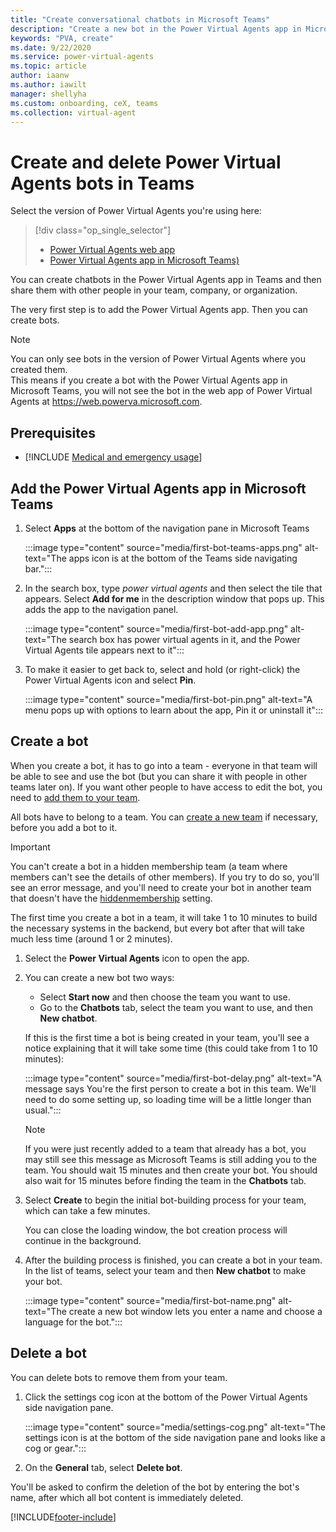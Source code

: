 ```yaml
---
title: "Create conversational chatbots in Microsoft Teams"
description: "Create a new bot in the Power Virtual Agents app in Microsoft Teams."
keywords: "PVA, create"
ms.date: 9/22/2020
ms.service: power-virtual-agents
ms.topic: article
author: iaanw
ms.author: iawilt
manager: shellyha
ms.custom: onboarding, ceX, teams
ms.collection: virtual-agent
---
```


# Create and delete Power Virtual Agents bots in Teams

Select the version of Power Virtual Agents you're using here:

> [!div class="op_single_selector"]
> - [Power Virtual Agents web app](../authoring-first-bot.md)
> - [Power Virtual Agents app in Microsoft Teams)](authoring-first-bot-teams.md)



You can create chatbots in the Power Virtual Agents app in Teams and then share them with other people in your team, company, or organization.

The very first step is to add the Power Virtual Agents app. Then you can create bots.

>[!NOTE]
>You can only see bots in the version of Power Virtual Agents where you created them.  
>This means if you create a bot with the Power Virtual Agents app in Microsoft Teams, you will not see the bot in the web app of Power Virtual Agents at https://web.powerva.microsoft.com.


## Prerequisites

- [!INCLUDE [Medical and emergency usage](includes/pva-usage-limitations-teams.md)]


## Add the Power Virtual Agents app in Microsoft Teams

1. Select **Apps** at the bottom of the navigation pane in Microsoft Teams

    :::image type="content" source="media/first-bot-teams-apps.png" alt-text="The apps icon is at the bottom of the Teams side navigating bar.":::

2. In the search box, type *power virtual agents* and then select the tile that appears. Select **Add for me** in the description window that pops up. This adds the app to the navigation panel.

    :::image type="content" source="media/first-bot-add-app.png" alt-text="The search box has power virtual agents in it, and the Power Virtual Agents tile appears next to it":::

3. To make it easier to get back to, select and hold (or right-click) the Power Virtual Agents icon and select **Pin**.

    :::image type="content" source="media/first-bot-pin.png" alt-text="A menu pops up with options to learn about the app, Pin it or uninstall it":::


## Create a bot


When you create a bot, it has to go into a team - everyone in that team will be able to see and use the bot (but you can share it with people in other teams later on). If you want other people to have access to edit the bot, you need to [add them to your team](admin-share-bots-teams.md).

All bots have to belong to a team. You can [create a new team](/MicrosoftTeams/get-started-with-teams-create-your-first-teams-and-channels#create-a-team) if necessary, before you add a bot to it.

>[!IMPORTANT]
>You can't create a bot in a hidden membership team (a team where members can't see the details of other members). If you try to do so, you'll see an error message, and you'll need to create your bot in another team that doesn't have the [hiddenmembership](/graph/api/resources/group?view=graph-rest-1.0&preserve-view=true#group-visibility-options) setting.

The first time you create a bot in a team, it will take 1 to 10 minutes to build the necessary systems in the backend, but every bot after that will take much less time (around 1 or 2 minutes).


1. Select the **Power Virtual Agents** icon to open the app.
2. You can create a new bot two ways:
   - Select **Start now** and then choose the team you want to use.
   - Go to the **Chatbots** tab, select the team you want to use, and then **New chatbot**.

    If this is the first time a bot is being created in your team, you'll see a notice explaining that it will take some time (this could take from 1 to 10 minutes):
   
   :::image type="content" source="media/first-bot-delay.png" alt-text="A message says You're the first person to create a bot in this team. We'll need to do some setting up, so loading time will be a little longer than usual.":::

   >[!NOTE]
   >If you were just recently added to a team that already has a bot, you may still see this message as Microsoft Teams is still adding you to the team. You should wait 15 minutes and then create your bot. You should also wait for 15 minutes before finding the team in the **Chatbots** tab.


1. Select **Create** to begin the initial bot-building process for your team, which can take a few minutes.

   You can close the loading window, the bot creation process will continue in the background.

1. After the building process is finished, you can create a bot in your team. In the list of teams, select your team and then **New chatbot** to make your bot.

   :::image type="content" source="media/first-bot-name.png" alt-text="The create a new bot window lets you enter a name and choose a language for the bot.":::




## Delete a bot

You can delete bots to remove them from your team. 

1. Click the settings cog icon at the bottom of the Power Virtual Agents side navigation pane.

    :::image type="content" source="media/settings-cog.png" alt-text="The settings icon is at the bottom of the side navigation pane and looks like a cog or gear.":::

2. On the **General** tab, select **Delete bot**.

You'll be asked to confirm the deletion of the bot by entering the bot's name, after which all bot content is immediately deleted.





[!INCLUDE[footer-include](../includes/footer-banner.md)]